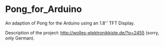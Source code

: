 # Pong_for_Arduino
An adaption of Pong for the Arduino using an 1.8'' TFT Display.

Description of the project: http://wolles-elektronikkiste.de/?p=2455 (sorry, only German).
